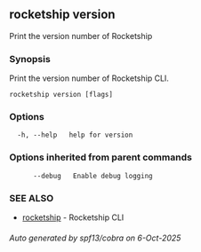 ## rocketship version

Print the version number of Rocketship

### Synopsis

Print the version number of Rocketship CLI.

```
rocketship version [flags]
```

### Options

```
  -h, --help   help for version
```

### Options inherited from parent commands

```
      --debug   Enable debug logging
```

### SEE ALSO

* [rocketship](rocketship.md)	 - Rocketship CLI

###### Auto generated by spf13/cobra on 6-Oct-2025
